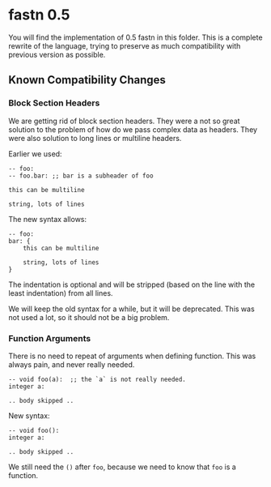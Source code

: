 # fastn 0.5

You will find the implementation of 0.5 fastn in this folder. This is a complete rewrite of the language,
trying to preserve as much compatibility with previous version as possible.

## Known Compatibility Changes

### Block Section Headers

We are getting rid of block section headers. They were a not so great solution to the problem of how do we pass
complex data as headers. They were also solution to long lines or multiline headers.

Earlier we used:

```ftd
-- foo:
-- foo.bar: ;; bar is a subheader of foo

this can be multiline 

string, lots of lines
```

The new syntax allows:

```ftd
-- foo:
bar: {
    this can be multiline
    
    string, lots of lines
}
```

The indentation is optional and will be stripped (based on the line with the least indentation) from all lines.

We will keep the old syntax for a while, but it will be deprecated. This was not used a lot, so it should
not be a big problem.

### Function Arguments

There is no need to repeat of arguments when defining function. This was always pain, and never really needed.

```ftd
-- void foo(a):  ;; the `a` is not really needed.
integer a:

.. body skipped ..
```

New syntax:

```ftd
-- void foo(): 
integer a:

.. body skipped ..
```

We still need the `()` after `foo`, because we need to know that `foo` is a function.
